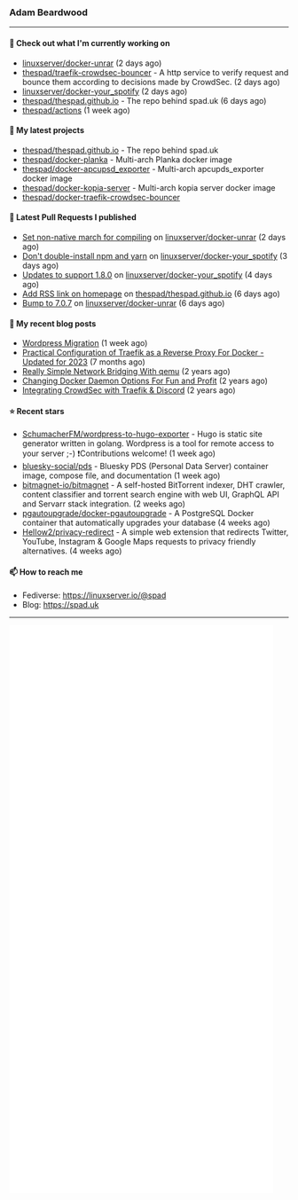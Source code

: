 ### Adam Beardwood
---
#### 👷 Check out what I'm currently working on

- [linuxserver/docker-unrar](https://github.com/linuxserver/docker-unrar) (2 days ago)
- [thespad/traefik-crowdsec-bouncer](https://github.com/thespad/traefik-crowdsec-bouncer) - A http service to verify request and bounce them according to decisions made by CrowdSec. (2 days ago)
- [linuxserver/docker-your_spotify](https://github.com/linuxserver/docker-your_spotify) (2 days ago)
- [thespad/thespad.github.io](https://github.com/thespad/thespad.github.io) - The repo behind spad.uk (6 days ago)
- [thespad/actions](https://github.com/thespad/actions) (1 week ago)

#### 🌱 My latest projects

- [thespad/thespad.github.io](https://github.com/thespad/thespad.github.io) - The repo behind spad.uk
- [thespad/docker-planka](https://github.com/thespad/docker-planka) - Multi-arch Planka docker image
- [thespad/docker-apcupsd_exporter](https://github.com/thespad/docker-apcupsd_exporter) - Multi-arch apcupds_exporter docker image
- [thespad/docker-kopia-server](https://github.com/thespad/docker-kopia-server) - Multi-arch kopia server docker image 
- [thespad/docker-traefik-crowdsec-bouncer](https://github.com/thespad/docker-traefik-crowdsec-bouncer)

#### 🔨 Latest Pull Requests I published

- [Set non-native march for compiling](https://github.com/linuxserver/docker-unrar/pull/5) on [linuxserver/docker-unrar](https://github.com/linuxserver/docker-unrar) (2 days ago)
- [Don&#39;t double-install npm and yarn](https://github.com/linuxserver/docker-your_spotify/pull/10) on [linuxserver/docker-your_spotify](https://github.com/linuxserver/docker-your_spotify) (3 days ago)
- [Updates to support 1.8.0](https://github.com/linuxserver/docker-your_spotify/pull/9) on [linuxserver/docker-your_spotify](https://github.com/linuxserver/docker-your_spotify) (4 days ago)
- [Add RSS link on homepage](https://github.com/thespad/thespad.github.io/pull/9) on [thespad/thespad.github.io](https://github.com/thespad/thespad.github.io) (6 days ago)
- [Bump to 7.0.7](https://github.com/linuxserver/docker-unrar/pull/3) on [linuxserver/docker-unrar](https://github.com/linuxserver/docker-unrar) (6 days ago)

#### 📜 My recent blog posts

- [Wordpress Migration](https://www.spad.uk/posts/wordpress-migration/) (1 week ago)
- [Practical Configuration of Traefik as a Reverse Proxy For Docker - Updated for 2023](https://www.spad.uk/posts/practical-configuration-of-traefik-as-a-reverse-proxy-for-docker-updated-for-2023/) (7 months ago)
- [Really Simple Network Bridging With qemu](https://www.spad.uk/posts/really-simple-network-bridging-with-qemu/) (2 years ago)
- [Changing Docker Daemon Options For Fun and Profit](https://www.spad.uk/posts/changing-docker-daemon-options-for-fun-and-profit/) (2 years ago)
- [Integrating CrowdSec with Traefik &amp; Discord](https://www.spad.uk/posts/integrating-crowdsec-with-traefik-discord/) (2 years ago)

#### ⭐ Recent stars

- [SchumacherFM/wordpress-to-hugo-exporter](https://github.com/SchumacherFM/wordpress-to-hugo-exporter) - Hugo is static site generator written in golang. Wordpress is a tool for remote access to your server ;-) ❗️Contributions welcome! (1 week ago)
- [bluesky-social/pds](https://github.com/bluesky-social/pds) - Bluesky PDS (Personal Data Server) container image, compose file, and documentation (1 week ago)
- [bitmagnet-io/bitmagnet](https://github.com/bitmagnet-io/bitmagnet) - A self-hosted BitTorrent indexer, DHT crawler, content classifier and torrent search engine with web UI, GraphQL API and Servarr stack integration. (2 weeks ago)
- [pgautoupgrade/docker-pgautoupgrade](https://github.com/pgautoupgrade/docker-pgautoupgrade) - A PostgreSQL Docker container that automatically upgrades your database (4 weeks ago)
- [HeIIow2/privacy-redirect](https://github.com/HeIIow2/privacy-redirect) - A simple web extension that redirects Twitter, YouTube, Instagram &amp; Google Maps requests to privacy friendly alternatives. (4 weeks ago)

#### 📫 How to reach me
- Fediverse: https://linuxserver.io/@spad
- Blog: https://spad.uk
---
<img src="https://raw.githubusercontent.com/thespad/thespad/main/github-metrics.svg">
